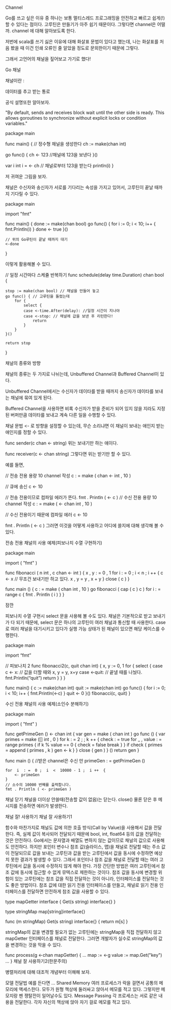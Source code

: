 Channel


Go를 쓰고 싶은 이유 중 하나는 보통 멀티스레드 프로그래밍을 안전하고 빠르고 쉽게(!) 할 수 있다는 점이다. 고루틴은 만들기가 아주 쉽기 때문이다. 그렇다면 channel은 어떨까. channel 에 대해 알아보도록 한다.

저번에 scala를 쓰기 싫은 이유에 대해 화살표 문법이 있다고 했는데, 나는 화살표를 처음 봤을 때 이건 인쇄 오류인 줄 알았을 정도로 문외한이기 때문에 그렇다.

그래서 고언어의 채널을 짚어보고 가기로 했다!



Go 채널


채널이란 : 

데이터를 추고 받는 통로



공식 설명또한 알아보자.



"By default, sends and receives block wait until the other side is ready. This allows goroutines to synchronize without explicit locks or condition variables."







package main
 
func main() {
  // 정수형 채널을 생성한다 
  ch := make(chan int)
 
  go func() {
    ch <- 123   //채널에 123을 보낸다
  }()
 
  var i int
  i = <- ch  // 채널로부터 123을 받는다
  println(i)
}


저 귀여운 그림을 보자.

채널은 수신자와 송신자가 서로를 기다리는 속성을 가지고 있어서, 고루틴이 끝날 때까지 기다릴 수 있다.



package main
 
import "fmt"
 
func main() {
    done := make(chan bool)
    go func() {
        for i := 0; i < 10; i++ {
            fmt.Println(i)
        }
        done <- true
    }()
 
    // 위의 Go루틴이 끝날 때까지 대기
    <-done
}


이렇게 활용해볼 수 있다.

// 일정 시간마다 스케쥴 반복하기
func schedule(delay time.Duration) chan bool {

	stop := make(chan bool) // 채널을 만들어 놓고
	go func() { // 고루틴을 돌렸는데
		for {
			select {
			case <-time.After(delay): //일정 시간이 지나야
			case <-stop: // 채널에 값을 보낸 후 리턴한다!
				return
			}
		}
	}()

	return stop
}

채널의 종류와 방향

채널의 종류는 두 가지로 나뉘는데, Unbuffered Channel과 Buffered Channel이 있다.



Unbuffered Channel에서는 수신자가 데이타를 받을 때까지 송신자가 데이타를 보내는 채널에 묶여 있게 된다. 

Buffered Channel을 사용하면 비록 수신자가 받을 준비가 되어 있지 않을 지라도 지정된 버퍼만큼 데이타를 보내고 계속 다른 일을 수행할 수 있다.



채널 문법 <- 로 방향을 설정할 수 있는데, 무슨 소리냐면 이 채널이 보내는 애인지 받는 애인지를 정할 수 있다.



func sender(c chan <- string) 위는 보내기만 하는 애이다.

func receiver(c <- chan string) 그렇다면 위는 받기만 할 수 있다.



예를 들면,

// 전송 전용 용량 10 channel 작성 
c  : =  make ( chan <-  int ,  10 )

// 큐에 송신 
c  <-  10

// 전송 전용이므로 컴파일 에러가 뜬다. 
fmt . Println ( <- c )
// 수신 전용 용량 10 channel 작성 
c  : =  make ( <- chan  int ,  10 )

// 수신 전용이기 때문에 컴파일 에러 
c  <-  10

fmt . Println ( <- c ) 
그러면 이것을 어떻게 사용하고 어디에 쓸지에 대해 생각해 볼 수 있다.



전송 전용 채널의 사용 예제(피보나치 수열 구현하기)

package  main

import  ( 
    "fmt" 
)

func  fibonacci ( n  int ,  c  chan <-  int )  { 
    x ,  y  : =  0 ,  1 
    for  i  : =  0 ;  i  <  n ;  i ++  { 
        c  <-  x  // 무조건 보내기만 하고 있다.
        x ,  y  =  y ,  x + y 
    } 
    close ( c ) 
}

func  main ()  { 
    c  : =  make ( chan  int ,  10 ) 
    go  fibonacci ( cap ( c )  c ) 
    for  i  : =  range  c  { 
        fmt . Println ( i ) 
    } 
}


잠깐 

피보나치 수열 구현시 select 문을 사용해 볼 수도 있다. 채널은 기본적으로 받고 보내기가 다 되기 때문에, select 문은 하나의 고루틴이 여러 채널과 통신할 때 사용한다. case로 여러 채널을 대기시키고 있다가 실행 가능 상태가 된 채널이 있으면 해당 케이스를 수행한다.



package main
 
import “fmt”
 
// 피보나치 2
func fibonacci2(c, quit chan int) {
    x, y := 0, 1
    for {
        select {
        case c <- x: // 값을 더할 때와
            x, y = y, x+y
        case <-quit: // 끝낼 때를 나눴다.
            fmt.Println(“quit”)
            return
        }
    }
}
 
func main() {
    c := make(chan int)
    quit := make(chan int)
    go func() {
        for i := 0; i < 10; i++ {
            fmt.Println(<-c)
        }
        quit <- 0
    }()
    fibonacci(c, quit)
}


수신 전용 채널의 사용 예제(소인수 분해하기)

package  main

import  ( 
    "fmt" 
)

func  getPrimeGen ()  <- chan  int  { 
    var  gen  =  make ( chan  int ) 
    go  func ()  { 
        var  primes  =  make ([] int ,  0 ) 
        for  k  : =  2 ;  ;  k ++  { 
            check  : =  true 
            for  _ ,  value  : =  range  primes  { 
                if  k  %  value  ==  0  {
                    check  =  false 
                    break 
                } 
            } 
            if  check  { 
                primes  =  append ( primes ,  k ) 
                gen  <-  k 
            } 
        } 
        close ( gen ) 
    } () 
    return  gen 
}

func  main ()  { 
    //받은 channel은 수신 만 
    primeGen  : =  getPrimeGen ()

    for  i  : =  0 ;  i  <  10000 - 1 ;  i ++  { 
        <- primeGen 
    } 
    // 소수의 10000 번째를 출력합니다. 
    fmt . Println ( <- primeGen )

채널 닫기
채널을 더이상 안쓸때(전송할 값이 없음)는 닫는다. close() 물론 닫은 후 메시지를 전송하면 에러가 발생한다.



채널 잘! 사용하기
채널 잘 사용하기1

함수와 마찬가지로 채널도 값에 의한 호출 방식(Call by Value)을 사용해서 값을 전달한다. 즉, 실제 값이 복사되어 전달되기 때문에 bool, int, float64 등의 값을 전달하는 것은 안전하다. Go에서는 문자열과 배열도 변하지 않는 값이므로 채널의 값으로 사용해도 안전하다. 하지만 포인터 변수나 참조 값(슬라이스, 맵)을 채널로 전달할 때는 주소 값이 전달되므로 값을 보내는 고루틴과 값을 받는 고루틴에서 값을 동시에 수정하면 예상치 못한 결과가 발생할 수 있다. 그래서 포인터나 참조 값을 채널로 전달할 때는 여러 고루틴에서 값을 동시에 수정하지 않게 해야 한다. 가장 간단한 방법은 여러 고루틴에서 참조 값에 동시에 접근할 수 없게 뮤텍스로 제한하는 것이다. 참조 값을 동시에 변경할 위험이 있는 고루틴에는 참조 값을 직접 전달하는 것이 아니라, 인터페이스를 전달하는 것도 좋은 방법이다. 참조 값에 대한 읽기 전용 인터페이스를 만들고, 채널로 읽기 전용 인터페이스를 전달하면 안전하게 참조 값을 사용할 수 있다.



type mapGetter interface {
    Get(s string) interface{}
}
 
type stringMap map[string]interface{}
 
func (m stringMap) Get(s string) interface{} { return m[s] }


stringMap의 값을 변경할 필요가 없는 고루틴에는 stringMap을 직접 전달하지 않고 mapGetter 인터페이스를 채널로 전달한다. 그러면 개발자가 실수로 stringMap의 값을 변경하는 것을 막을 수 있다.



func process(g <-chan mapGetter) {
    ...
    map := <-g
    value := map.Get("key")
    ...
}
채널 잘 사용하기2(한문주의)





병렬처리에 대해 대조적 개념부터 이해해 보자.

모델	전달법	예를 든다면 ...
Shared Memory	여러 프로세스가 락을 걸면서 공통의 메모리에 액세스한다.	모두가 원형 책상에 둘러싸고 앉아서 메모를 적고 있다. 그렇지만 메모지랑 펜 쟁탈전이 일어날수도 있다.
Message Passing	각 프로세스는 서로 같은 내용을 전달한다.	각자 자신의 책상에 앉아 자기 걸로 메모를 적고 있다.
